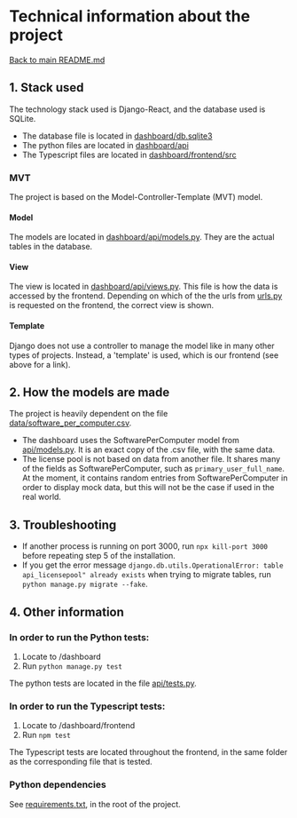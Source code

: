 # Technical information about the project

[Back to main README.md](../README.md)

## 1. Stack used
The technology stack used is Django-React, and the database used is SQLite. 
- The database file is located in [dashboard/db.sqlite3](dashboard/db.sqlite3)
- The python files are located in [dashboard/api](dashboard/api)
- The Typescript files are located in [dashboard/frontend/src](dashboard/frontend/src)

### MVT
The project is based on the Model-Controller-Template (MVT) model.

#### Model
The models are located in [dashboard/api/models.py](dashboard/api/models.py). 
They are the actual tables in the database.

#### View
The view is located in [dashboard/api/views.py](dashboard/api/views.py).
This file is how the data is accessed by the frontend. 
Depending on which of the the urls from [urls.py](dashboard/api/urls.py) is requested on the frontend, the correct view is shown.

#### Template 
Django does not use a controller to manage the model like in many other types of projects.
Instead, a 'template' is used, which is our frontend (see above for a link).

## 2. How the models are made
The project is heavily dependent on the file [data/software_per_computer.csv](data/software_per_computer.csv). 
- The dashboard uses the SoftwarePerComputer model from [api/models.py](api/models.py). 
It is an exact copy of the .csv file, with the same data.
- The license pool is not based on data from another file. 
It shares many of the fields as SoftwarePerComputer, such as `primary_user_full_name`. 
At the moment, it contains random entries from SoftwarePerComputer in order to display mock data, but this will not be the case if used in the real world. 


## 3. Troubleshooting
- If another process is running on port 3000, run `npx kill-port 3000` before repeating step 5 of the installation.
- If you get the error message `django.db.utils.OperationalError: table api_licensepool" already exists` when trying to migrate tables, run ` python manage.py migrate --fake`.


## 4. Other information
### In order to run the Python tests:
1. Locate to /dashboard
2. Run `python manage.py test`

The python tests are located in the file [api/tests.py](api/tests.py).

### In order to run the Typescript tests:
1. Locate to /dashboard/frontend
2. Run `npm test`

The Typescript tests are located throughout the frontend, in the same folder as the corresponding file that is tested.
####


### Python dependencies
See [requirements.txt](requirements.txt), in the root of the project.







